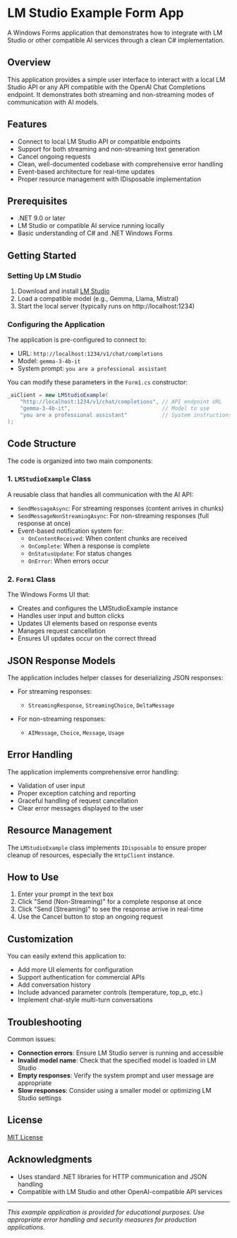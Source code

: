 # LM Studio Example Form App

A Windows Forms application that demonstrates how to integrate with LM Studio or other compatible AI services through a clean C# implementation.

## Overview

This application provides a simple user interface to interact with a local LM Studio API or any API compatible with the OpenAI Chat Completions endpoint. It demonstrates both streaming and non-streaming modes of communication with AI models.
 
## Features

- Connect to local LM Studio API or compatible endpoints
- Support for both streaming and non-streaming text generation
- Cancel ongoing requests
- Clean, well-documented codebase with comprehensive error handling
- Event-based architecture for real-time updates
- Proper resource management with IDisposable implementation

## Prerequisites

- .NET 9.0 or later
- LM Studio or compatible AI service running locally
- Basic understanding of C# and .NET Windows Forms

## Getting Started

### Setting Up LM Studio

1. Download and install [LM Studio](https://lmstudio.ai/)
2. Load a compatible model (e.g., Gemma, Llama, Mistral)
3. Start the local server (typically runs on http://localhost:1234)

### Configuring the Application

The application is pre-configured to connect to:
- URL: `http://localhost:1234/v1/chat/completions`
- Model: `gemma-3-4b-it`
- System prompt: `you are a professional assistant`

You can modify these parameters in the `Form1.cs` constructor:

```csharp
_aiClient = new LMStudioExample(
    "http://localhost:1234/v1/chat/completions", // API endpoint URL
    "gemma-3-4b-it",                             // Model to use
    "you are a professional assistant"           // System instructions
);
```

## Code Structure

The code is organized into two main components:

### 1. `LMStudioExample` Class

A reusable class that handles all communication with the AI API:

- `SendMessageAsync`: For streaming responses (content arrives in chunks)
- `SendMessageNonStreamingAsync`: For non-streaming responses (full response at once)
- Event-based notification system for:
  - `OnContentReceived`: When content chunks are received
  - `OnComplete`: When a response is complete
  - `OnStatusUpdate`: For status changes
  - `OnError`: When errors occur

### 2. `Form1` Class

The Windows Forms UI that:
- Creates and configures the LMStudioExample instance
- Handles user input and button clicks
- Updates UI elements based on response events
- Manages request cancellation
- Ensures UI updates occur on the correct thread

## JSON Response Models

The application includes helper classes for deserializing JSON responses:

- For streaming responses:
  - `StreamingResponse`, `StreamingChoice`, `DeltaMessage`
  
- For non-streaming responses:
  - `AIMessage`, `Choice`, `Message`, `Usage`

## Error Handling

The application implements comprehensive error handling:
- Validation of user input
- Proper exception catching and reporting
- Graceful handling of request cancellation
- Clear error messages displayed to the user

## Resource Management

The `LMStudioExample` class implements `IDisposable` to ensure proper cleanup of resources, especially the `HttpClient` instance.

## How to Use

1. Enter your prompt in the text box
2. Click "Send (Non-Streaming)" for a complete response at once
3. Click "Send (Streaming)" to see the response arrive in real-time
4. Use the Cancel button to stop an ongoing request

## Customization

You can easily extend this application to:
- Add more UI elements for configuration
- Support authentication for commercial APIs
- Add conversation history
- Include advanced parameter controls (temperature, top_p, etc.)
- Implement chat-style multi-turn conversations

## Troubleshooting

Common issues:
- **Connection errors**: Ensure LM Studio server is running and accessible
- **Invalid model name**: Check that the specified model is loaded in LM Studio
- **Empty responses**: Verify the system prompt and user message are appropriate
- **Slow responses**: Consider using a smaller model or optimizing LM Studio settings

## License

[MIT License](LICENSE)

## Acknowledgments

- Uses standard .NET libraries for HTTP communication and JSON handling
- Compatible with LM Studio and other OpenAI-compatible API services

---

*This example application is provided for educational purposes. Use appropriate error handling and security measures for production applications.*
